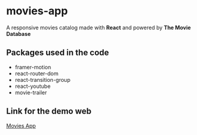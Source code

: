 # movies-app

A responsive movies catalog made with **React** and powered by **The Movie Database**

## Packages used in the code

* framer-motion
* react-router-dom
* react-transition-group
* react-youtube
* movie-trailer

## Link for the demo web
[Movies App](https://movies-app-73ceb.web.app/)
